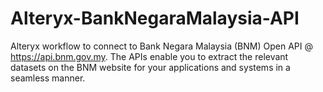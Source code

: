 # Alteryx-BankNegaraMalaysia-API
Alteryx workflow to connect to Bank Negara Malaysia (BNM) Open API @ https://api.bnm.gov.my. The APIs enable you to extract the relevant datasets on the BNM website for your applications and systems in a seamless manner.
